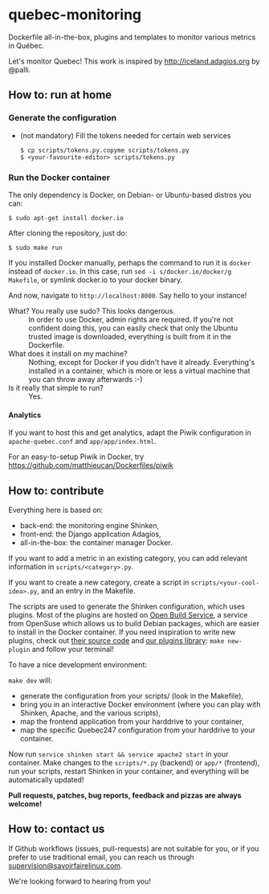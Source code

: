 quebec-monitoring
=================

Dockerfile all-in-the-box, plugins and templates to monitor various metrics in Québec.

Let's monitor Quebec! This work is inspired by
http://iceland.adagios.org by @palli.


## How to: run at home

### Generate the configuration

* (not mandatory) Fill the tokens needed for certain web services
  ```
  $ cp scripts/tokens.py.copyme scripts/tokens.py
  $ <your-favourite-editor> scripts/tokens.py
  ```

### Run the Docker container

The only dependency is Docker, on Debian- or Ubuntu-based distros you
can:
```
$ sudo apt-get install docker.io
```

After cloning the repository, just do:
```
$ sudo make run
```

If you installed Docker manually, perhaps the command to run it is
`docker` instead of `docker.io`. In this case, run `sed -i
s/docker.io/docker/g Makefile`, or symlink docker.io to your docker
binary.

And now, navigate to `http://localhost:8080`. Say hello to your instance!

<dl>
  <dt>What? You really use sudo? This looks dangerous.</dt>
  <dd>In order to use Docker, admin rights are required. If you're not
  confident doing this, you can easily check that only the Ubuntu trusted image is
  downloaded, everything is built from it in the Dockerfile.</dd>
  
  <dt>What does it install on my machine?</dt>
  <dd>Nothing, except for Docker if you didn't have it
  already. Everything's installed in a container, which is more or
  less a virtual machine that you can throw away afterwards :-)</dd>

  <dt>Is it really that simple to run?</dt>
  <dd>Yes.</dd>
</dl>

#### Analytics

If you want to host this and get analytics, adapt the Piwik
configuration in `apache-quebec.conf` and `app/app/index.html`.

For an easy-to-setup Piwik in Docker, try
https://github.com/matthieucan/Dockerfiles/piwik


## How to: contribute

Everything here is based on:
* back-end: the monitoring engine Shinken,
* front-end: the Django application Adagios,
* all-in-the-box: the container manager Docker.

If you want to add a metric in an existing category, you can add
relevant information in `scripts/<category>.py`.

If you want to create a new category, create a script in
`scripts/<your-cool-idea>.py`, and an entry in the Makefile.

The scripts are used to generate the Shinken configuration, which uses
plugins. Most of the plugins are hosted on
[Open Build Service](https://build.opensuse.org/project/show/home:sfl-monitoring:monitoring-tools),
a service from OpenSuse which allows us to build Debian packages,
which are easier to install in the Docker container. If you need
inspiration to write new plugins, check out
[their source code](https://github.com/savoirfairelinux/monitoring-tools/tree/master/plugins)
and
[our plugins library](https://github.com/savoirfairelinux/monitoring-tools#create-a-plugin):
`make new-plugin` and follow your terminal!

To have a nice development environment:

`make dev` will:
* generate the configuration from your scripts/ (look in the Makefile),
* bring you in an interactive Docker environment (where you can play with Shinken,
Apache, and the various scripts),
* map the frontend application from your harddrive to your container,
* map the specific Quebec247 configuration from your harddrive to your container.

Now run `service shinken start && service apache2 start` in your
container. Make changes to the `scripts/*.py` (backend) or `app/*`
(frontend), run your scripts, restart Shinken in your container, and everything
will be automatically updated!

__Pull requests, patches, bug reports, feedback and pizzas are always
welcome!__

## How to: contact us

If Github workflows (issues, pull-requests) are not suitable for you,
or if you prefer to use traditional email, you can reach us through
[supervision@savoirfairelinux.com](mailto:supervision@savoirfairelinux.com "Say hi!").

We're looking forward to hearing from you!
